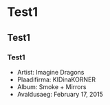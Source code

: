 # Test1
## Test1
### Test1
* Artist: Imagine Dragons
* Plaadifirma: KIDinaKORNER
* Album: Smoke + Mirrors
* Avaldusaeg: February 17, 2015
